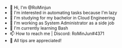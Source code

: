 - 👋 Hi, I'm @RoMinjun
- 👀 I'm interested in automating tasks because I'm lazy
- 🏫 I'm studying for my bachelor in Cloud Engineering
- 💼 I'm working as System Administrator as a side job
- 🌱 I'm currently learning Bash 
- 📫 How to reach me | Discord: RoMinJun#4371
- 💞️ All tips are appreciated!

<!---
RoMinjun/RoMinjun is a ✨ special ✨ repository because its `README.md` (this file) appears on your GitHub profile.
You can click the Preview link to take a look at your changes.
--->
